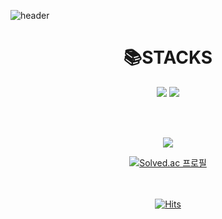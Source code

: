 
![header](https://capsule-render.vercel.app/api?type=waving&color=gradient&height=300&section=header&text=Emin&fontSize=100)


   <div align=center><h1>📚STACKS</h1></div>
  <div align=center> 
<img src="https://img.shields.io/badge/c%23-%23239120.svg?style=for-the-badge&logo=c-sharp&logoColor=white"/>
<img src="https://img.shields.io/badge/unity-%23000000.svg?style=for-the-badge&logo=unity&logoColor=white"/>

<br><br>


  <img src="http://mazandi.herokuapp.com/api?handle={em1n137}&theme=warm"/>

[![Solved.ac
  프로필](http://mazassumnida.wtf/api/v2/generate_badge?boj=em1n137)](https://solved.ac/em1n137)

<br><br>
[![Hits](https://hits.seeyoufarm.com/api/count/incr/badge.svg?url=https%3A%2F%2Fgithub.com%2F%2508emin137&count_bg=%23000000&title_bg=%231FD825&icon=github.svg&icon_color=%23000000&title=hits&edge_flat=false)](https://hits.seeyoufarm.com)
